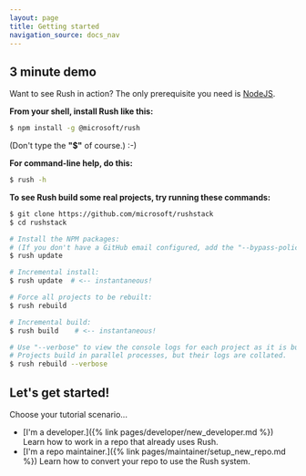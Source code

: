 ```yaml
---
layout: page
title: Getting started
navigation_source: docs_nav
---
```


## 3 minute demo

Want to see Rush in action?  The only prerequisite you need is [NodeJS](https://github.com/nodejs/node).

**From your shell, install Rush like this:**
```sh
$ npm install -g @microsoft/rush
```

(Don't type the **"$"** of course.)  :-)

**For command-line help, do this:**
```sh
$ rush -h
```

**To see Rush build some real projects, try running these commands:**
```sh
$ git clone https://github.com/microsoft/rushstack
$ cd rushstack

# Install the NPM packages:
# (If you don't have a GitHub email configured, add the "--bypass-policy" option.)
$ rush update

# Incremental install:
$ rush update  # <-- instantaneous!

# Force all projects to be rebuilt:
$ rush rebuild

# Incremental build:
$ rush build    # <-- instantaneous!

# Use "--verbose" to view the console logs for each project as it is built.
# Projects build in parallel processes, but their logs are collated.
$ rush rebuild --verbose
```


## Let's get started!

Choose your tutorial scenario...

- [I'm a developer.]({% link pages/developer/new_developer.md %}) Learn how to work in a repo that already uses Rush.
- [I'm a repo maintainer.]({% link pages/maintainer/setup_new_repo.md %})  Learn how to convert your repo to use the Rush system.
